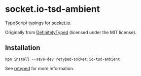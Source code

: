 # socket.io-tsd-ambient

TypeScript typings for [socket.io](http://socket.io/).

Originally from [DefinitelyTyped](https://github.com/DefinitelyTyped/DefinitelyTyped) (licensed under the MIT license).

## Installation

```
npm install --save-dev retyped-socket.io-tsd-ambient
```

See [retyped](https://github.com/retyped/retyped) for more information.